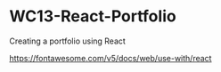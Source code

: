 # WC13-React-Portfolio
Creating a portfolio using React



https://fontawesome.com/v5/docs/web/use-with/react
